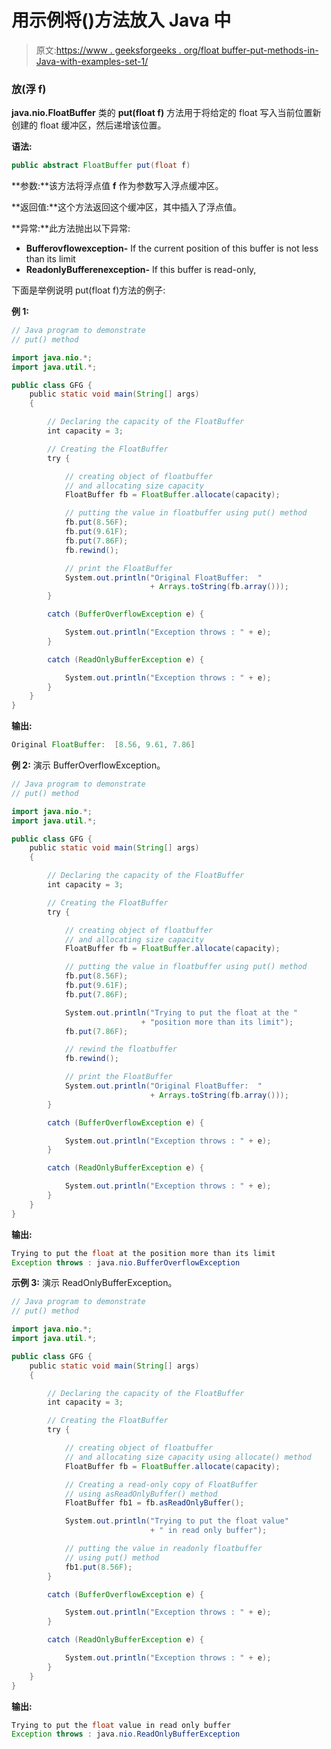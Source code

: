 # 用示例将()方法放入 Java 中

> 原文:[https://www . geeksforgeeks . org/float buffer-put-methods-in-Java-with-examples-set-1/](https://www.geeksforgeeks.org/floatbuffer-put-methods-in-java-with-examples-set-1/)

### 放(浮 f)

**java.nio.FloatBuffer** 类的 **put(float f)** 方法用于将给定的 float 写入当前位置新创建的 float 缓冲区，然后递增该位置。

**语法:**

```java
public abstract FloatBuffer put(float f)
```

**参数:**该方法将浮点值 **f** 作为参数写入浮点缓冲区。

**返回值:**这个方法返回这个缓冲区，其中插入了浮点值。

**异常:**此方法抛出以下异常:

*   **Bufferovflowexception-** If the current position of this buffer is not less than its limit
*   **ReadonlyBufferenexception-** If this buffer is read-only,

下面是举例说明 put(float f)方法的例子:

**例 1:**

```java
// Java program to demonstrate
// put() method

import java.nio.*;
import java.util.*;

public class GFG {
    public static void main(String[] args)
    {

        // Declaring the capacity of the FloatBuffer
        int capacity = 3;

        // Creating the FloatBuffer
        try {

            // creating object of floatbuffer
            // and allocating size capacity
            FloatBuffer fb = FloatBuffer.allocate(capacity);

            // putting the value in floatbuffer using put() method
            fb.put(8.56F);
            fb.put(9.61F);
            fb.put(7.86F);
            fb.rewind();

            // print the FloatBuffer
            System.out.println("Original FloatBuffer:  "
                               + Arrays.toString(fb.array()));
        }

        catch (BufferOverflowException e) {

            System.out.println("Exception throws : " + e);
        }

        catch (ReadOnlyBufferException e) {

            System.out.println("Exception throws : " + e);
        }
    }
}
```

**输出:**

```java
Original FloatBuffer:  [8.56, 9.61, 7.86]

```

**例 2:** 演示 BufferOverflowException。

```java
// Java program to demonstrate
// put() method

import java.nio.*;
import java.util.*;

public class GFG {
    public static void main(String[] args)
    {

        // Declaring the capacity of the FloatBuffer
        int capacity = 3;

        // Creating the FloatBuffer
        try {

            // creating object of floatbuffer
            // and allocating size capacity
            FloatBuffer fb = FloatBuffer.allocate(capacity);

            // putting the value in floatbuffer using put() method
            fb.put(8.56F);
            fb.put(9.61F);
            fb.put(7.86F);

            System.out.println("Trying to put the float at the "
                             + "position more than its limit");
            fb.put(7.86F);

            // rewind the floatbuffer
            fb.rewind();

            // print the FloatBuffer
            System.out.println("Original FloatBuffer:  "
                               + Arrays.toString(fb.array()));
        }

        catch (BufferOverflowException e) {

            System.out.println("Exception throws : " + e);
        }

        catch (ReadOnlyBufferException e) {

            System.out.println("Exception throws : " + e);
        }
    }
}
```

**输出:**

```java
Trying to put the float at the position more than its limit
Exception throws : java.nio.BufferOverflowException

```

**示例 3:** 演示 ReadOnlyBufferException。

```java
// Java program to demonstrate
// put() method

import java.nio.*;
import java.util.*;

public class GFG {
    public static void main(String[] args)
    {

        // Declaring the capacity of the FloatBuffer
        int capacity = 3;

        // Creating the FloatBuffer
        try {

            // creating object of floatbuffer
            // and allocating size capacity using allocate() method
            FloatBuffer fb = FloatBuffer.allocate(capacity);

            // Creating a read-only copy of FloatBuffer
            // using asReadOnlyBuffer() method
            FloatBuffer fb1 = fb.asReadOnlyBuffer();

            System.out.println("Trying to put the float value"
                               + " in read only buffer");

            // putting the value in readonly floatbuffer
            // using put() method
            fb1.put(8.56F);
        }

        catch (BufferOverflowException e) {

            System.out.println("Exception throws : " + e);
        }

        catch (ReadOnlyBufferException e) {

            System.out.println("Exception throws : " + e);
        }
    }
}
```

**输出:**

```java
Trying to put the float value in read only buffer
Exception throws : java.nio.ReadOnlyBufferException

```